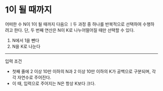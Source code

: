 # 1이 될 때까지

어떠한 수 N이 1이 될 때까지 다음으 ㅣ두 과정 중 하나를 반복적으로 선택하여 수행하려고 한다. 단, 두 번째 연산은 N이 K로 나누어떨어질 때만 선택할 수 있다.
1. N에서 1을 뺀다
2. N을 K로 나눈다  
 ***
입력 조건 
- 첫째 줄에 2 이상 10만 이하의 N과 2 이상 10만 이하의 K가 공백으로 구분되며, 각각 자연수로 주어진다.
- 이 때, 입력으로 주어지는 N은 항상 K보다 크다.


